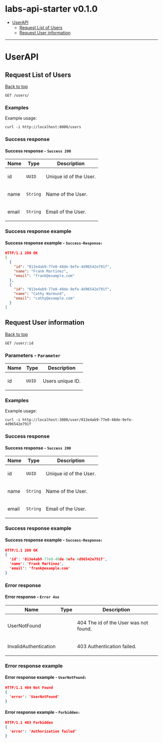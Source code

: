 <a name="top"></a>
# labs-api-starter v0.1.0



 - [UserAPI](#UserAPI)
   - [Request List of Users](#Request-List-of-Users)
   - [Request User information](#Request-User-information)

___


# <a name='UserAPI'></a> UserAPI

## <a name='Request-List-of-Users'></a> Request List of Users
[Back to top](#top)

```
GET /users/
```

### Examples
Example usage:

```curl
curl -i http://localhost:8000/users
```

### Success response

#### Success response - `Success 200`

| Name     | Type       | Description                           |
|----------|------------|---------------------------------------|
| id | `UUID` | <p>Unique id of the User.</p> |
| name | `String` | <p>Name of the User.</p> |
| email | `String` | <p>Email of the User.</p> |

### Success response example

#### Success response example - `Success-Response:`

```json
HTTP/1.1 200 OK
[
  {
    "id": "013e4ab9-77e0-48de-9efe-4d96542e791f",
    "name": "Frank Martinez",
    "email": "frank@example.com"
  },
  {
    "id": "013e4ab9-77e0-48de-9efe-4d96542e791f",
    "name": "Cathy Warmund",
    "email": "cathy@example.com"
  }
]
```

## <a name='Request-User-information'></a> Request User information
[Back to top](#top)

```
GET /user/:id
```

### Parameters - `Parameter`

| Name     | Type       | Description                           |
|----------|------------|---------------------------------------|
| id | `UUID` | <p>Users unique ID.</p> |

### Examples
Example usage:

```curl
curl -i http://localhost:3000/user/013e4ab9-77e0-48de-9efe-4d96542e791f
```

### Success response

#### Success response - `Success 200`

| Name     | Type       | Description                           |
|----------|------------|---------------------------------------|
| id | `UUID` | <p>Unique id of the User.</p> |
| name | `String` | <p>Name of the User.</p> |
| email | `String` | <p>Email of the User.</p> |

### Success response example

#### Success response example - `Success-Response:`

```json
HTTP/1.1 200 OK
{
  'id': '013e4ab9-77e0-48de-9efe-4d96542e791f',
  'name': 'Frank Martinez',
  'email': 'frank@example.com'
}
```

### Error response

#### Error response - `Error 4xx`

| Name     | Type       | Description                           |
|----------|------------|---------------------------------------|
| UserNotFound |  | <p>404 The id of the User was not found.</p> |
| InvalidAuthentication |  | <p>403 Authentication failed.</p> |

### Error response example

#### Error response example - `UserNotFound:`

```json
HTTP/1.1 404 Not Found
{
  'error': 'UserNotFound'
}
```

#### Error response example - `Forbidden:`

```json
HTTP/1.1 403 Forbidden
{
  'error': 'Authorization failed'
}
```
